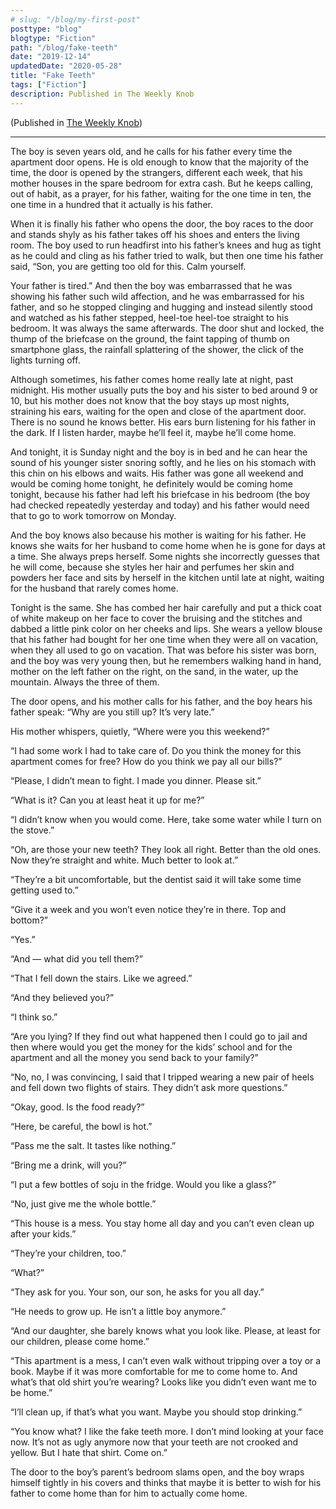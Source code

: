 ```yaml
---
# slug: "/blog/my-first-post"
posttype: "blog"
blogtype: "Fiction"
path: "/blog/fake-teeth"
date: "2019-12-14"
updatedDate: "2020-05-28"
title: "Fake Teeth"
tags: ["Fiction"]
description: Published in The Weekly Knob
---
```


(Published in [The Weekly Knob](https://theweeklyknob.com/i-like-the-fake-teeth-more-86d025ab4c19))

---

The boy is seven years old, and he calls for his father every time the apartment door opens. He is old enough to know that the majority of the time, the door is opened by the strangers, different each week, that his mother houses in the spare bedroom for extra cash. But he keeps calling, out of habit, as a prayer, for his father, waiting for the one time in ten, the one time in a hundred that it actually is his father.

When it is finally his father who opens the door, the boy races to the door and stands shyly as his father takes off his shoes and enters the living room. The boy used to run headfirst into his father’s knees and hug as tight as he could and cling as his father tried to walk, but then one time his father said, “Son, you are getting too old for this. Calm yourself. 

Your father is tired.” And then the boy was embarrassed that he was showing his father such wild affection, and he was embarrassed for his father, and so he stopped clinging and hugging and instead silently stood and watched as his father stepped, heel-toe heel-toe straight to his bedroom. It was always the same afterwards. The door shut and locked, the thump of the briefcase on the ground, the faint tapping of thumb on smartphone glass, the rainfall splattering of the shower, the click of the lights turning off.

Although sometimes, his father comes home really late at night, past midnight. His mother usually puts the boy and his sister to bed around 9 or 10, but his mother does not know that the boy stays up most nights, straining his ears, waiting for the open and close of the apartment door. There is no sound he knows better. His ears burn listening for his father in the dark. If I listen harder, maybe he’ll feel it, maybe he’ll come home.

And tonight, it is Sunday night and the boy is in bed and he can hear the sound of his younger sister snoring softly, and he lies on his stomach with this chin on his elbows and waits. His father was gone all weekend and would be coming home tonight, he definitely would be coming home tonight, because his father had left his briefcase in his bedroom (the boy had checked repeatedly yesterday and today) and his father would need that to go to work tomorrow on Monday.

And the boy knows also because his mother is waiting for his father. He knows she waits for her husband to come home when he is gone for days at a time. She always preps herself. Some nights she incorrectly guesses that he will come, because she styles her hair and perfumes her skin and powders her face and sits by herself in the kitchen until late at night, waiting for the husband that rarely comes home.

Tonight is the same. She has combed her hair carefully and put a thick coat of white makeup on her face to cover the bruising and the stitches and dabbed a little pink color on her cheeks and lips. She wears a yellow blouse that his father had bought for her one time when they were all on vacation, when they all used to go on vacation. That was before his sister was born, and the boy was very young then, but he remembers walking hand in hand, mother on the left father on the right, on the sand, in the water, up the mountain. Always the three of them.

The door opens, and his mother calls for his father, and the boy hears his father speak: “Why are you still up? It’s very late.”

His mother whispers, quietly, “Where were you this weekend?”

“I had some work I had to take care of. Do you think the money for this apartment comes for free? How do you think we pay all our bills?”

“Please, I didn’t mean to fight. I made you dinner. Please sit.”

“What is it? Can you at least heat it up for me?”

“I didn’t know when you would come. Here, take some water while I turn on the stove.”

“Oh, are those your new teeth? They look all right. Better than the old ones. Now they’re straight and white. Much better to look at.”

“They’re a bit uncomfortable, but the dentist said it will take some time getting used to.”

“Give it a week and you won’t even notice they’re in there. Top and bottom?”

“Yes.”

“And — what did you tell them?”

“That I fell down the stairs. Like we agreed.”

“And they believed you?”

“I think so.”

“Are you lying? If they find out what happened then I could go to jail and then where would you get the money for the kids’ school and for the apartment and all the money you send back to your family?”

“No, no, I was convincing, I said that I tripped wearing a new pair of heels and fell down two flights of stairs. They didn’t ask more questions.”

“Okay, good. Is the food ready?”

“Here, be careful, the bowl is hot.”

“Pass me the salt. It tastes like nothing.”

“Bring me a drink, will you?”

“I put a few bottles of soju in the fridge. Would you like a glass?”

“No, just give me the whole bottle.”

“This house is a mess. You stay home all day and you can’t even clean up after your kids.”

“They’re your children, too.”

“What?”

“They ask for you. Your son, our son, he asks for you all day.”

“He needs to grow up. He isn’t a little boy anymore.”

“And our daughter, she barely knows what you look like. Please, at least for our children, please come home.”

“This apartment is a mess, I can’t even walk without tripping over a toy or a book. Maybe if it was more comfortable for me to come home to. And what’s that old shirt you’re wearing? Looks like you didn’t even want me to be home.”

“I’ll clean up, if that’s what you want. Maybe you should stop drinking.”

“You know what? I like the fake teeth more. I don’t mind looking at your face now. It’s not as ugly anymore now that your teeth are not crooked and yellow. But I hate that shirt. Come on.”

The door to the boy’s parent’s bedroom slams open, and the boy wraps himself tightly in his covers and thinks that maybe it is better to wish for his father to come home than for him to actually come home.
